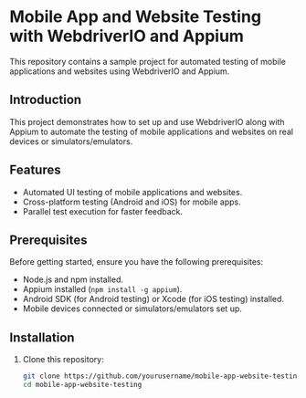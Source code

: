# Mobile App and Website Testing with WebdriverIO and Appium

This repository contains a sample project for automated testing of mobile applications and websites using WebdriverIO and Appium.

## Introduction

This project demonstrates how to set up and use WebdriverIO along with Appium to automate the testing of mobile applications and websites on real devices or simulators/emulators.

## Features

- Automated UI testing of mobile applications and websites.
- Cross-platform testing (Android and iOS) for mobile apps.
- Parallel test execution for faster feedback.

## Prerequisites

Before getting started, ensure you have the following prerequisites:

- Node.js and npm installed.
- Appium installed (`npm install -g appium`).
- Android SDK (for Android testing) or Xcode (for iOS testing) installed.
- Mobile devices connected or simulators/emulators set up.

## Installation

1. Clone this repository:

   ```bash
   git clone https://github.com/yourusername/mobile-app-website-testing.git
   cd mobile-app-website-testing